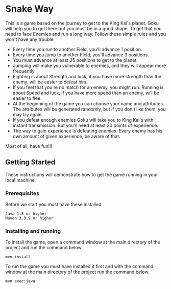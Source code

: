 # Snake Way

This is a game based on the journey to get to the King Kai's planet. 
Goku will help you to get there but you must be in a good shape. 
To get that you need to face Enemies and run a long way. 
Follow these simple rules and you won't have any trouble:
 - Every time you run to another Field, you'll advance 1 position.
 - Every time you jump to another Field, you'll advance 3 positions.
 - You must advance at least 25 positions to get to the planet.
 - Jumping will make you vulnerable to enemies, and they will appear more frequently.
 - Fighting is about Strength and luck, if you have more strength than the enemy, will be easier to defeat him.
 - If you feel that you're no match for an enemy, you might run. Running is about Speed and luck, if you have more speed than an enemy, will be easier to flee.
 - At the beginning of the game you can choose your name and attributes. The attributes will be generated randomly, but if you don't like them, you may try again.
 - If you defeat enough enemies Goku will take you to King Kai's with instant transmission. But you'll need at least 20 points of experience.
 - The way to gain experience is defeating enemies. Every enemy has his own amount of given experience, be aware of that. 
 
 Most of all, have fun!!! 

## Getting Started

These instructions will demonstrate how to get the game running in your local machine.

### Prerequisites

Before we start you must have these installed.

```
Java 1.8 or higher
Maven 3.3.9 or higher
```

### Installing and running


To install the game, open a command window at the main directory of the project and run the command below.

```
mvn install
```
To run the game you must have installed it first and with the command window at the main directory of the project run the command below.
```
mvn exec:java
```
